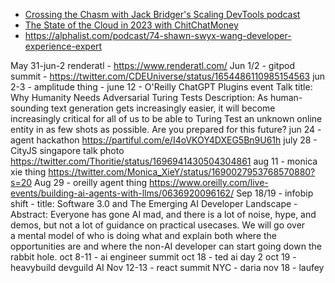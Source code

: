 - [Crossing the Chasm with Jack Bridger's Scaling DevTools podcast](https://podcast.bitreach.io/episodes/swyx)
- [The State of the Cloud in 2023 with ChitChatMoney](https://www.listennotes.com/podcasts/chit-chat-money/the-state-of-the-cloud-in-8r7cCw5kEeL/)
- https://alphalist.com/podcast/74-shawn-swyx-wang-developer-experience-expert

May 31-jun-2 renderatl
	- https://www.renderatl.com/
Jun 1/2 - gitpod summit
	- https://twitter.com/CDEUniverse/status/1654486110985154563
jun 2-3 - amplitude thing
	- 
june 12 - O'Reilly ChatGPT Plugins event
	Talk title: Why Humanity Needs Adversarial Turing Tests
	Description: As human-sounding text generation gets increasingly easier, it will become increasingly critical for all of us to be able to Turing Test an unknown online entity in as few shots as possible. Are you prepared for this future?
jun 24 - agent hackathon https://partiful.com/e/I4oVKOY4DXEG5Bn9U61h
july 28 - CityJS singapore talk photo https://twitter.com/Thoritie/status/1696941430504304861
aug 11 - monica xie thing https://twitter.com/Monica_XieY/status/1690027953768570880?s=20
Aug 29 - oreilly agent thing https://www.oreilly.com/live-events/building-ai-agents-with-llms/0636920096162/
Sep 18/19 - infobip shift
	-   title: Software 3.0 and The Emerging AI Developer Landscape
	- Abstract: Everyone has gone AI mad, and there is a lot of noise, hype, and demos, but not a lot of guidance on practical usecases. We will go over a mental model of who is doing what and explain both where the opportunities are and where the non-AI developer can start going down the rabbit hole.
oct 8-11 - ai engineer summit
oct 18 - ted ai day 2
oct 19 - heavybuild devguild AI
Nov 12-13 - react summit NYC - daria 
nov 18 - laufey
